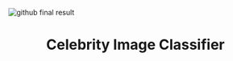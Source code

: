 ![github final result](https://github.com/harshsawant1121/Machine-Learning/assets/123532332/9e5cd070-7369-4941-82c4-c98d7e05e524)
<h1 align='center'> Celebrity Image Classifier </h1>
